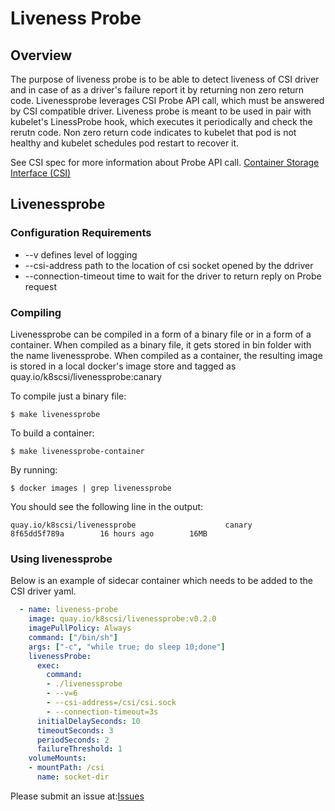 # Liveness Probe

## Overview

The purpose of liveness probe is to be able to detect liveness of CSI driver
and in case of as a driver's failure report it by returning non zero return code.
Livenessprobe leverages CSI Probe API call, which must be answered by CSI
compatible driver.
Liveness probe is meant to be used in pair with kubelet's LinessProbe hook, which
executes it periodically and check the rerutn code. Non zero return code indicates
to kubelet that pod is not healthy and kubelet schedules pod restart to recover it.

See CSI spec for more information about Probe API call.
[Container Storage Interface (CSI)](https://github.com/container-storage-interface/spec/blob/master/spec.md#probe)

## Livenessprobe
### Configuration Requirements

* --v defines level of logging
* --csi-address path to the location of csi socket opened by the ddriver
* --connection-timeout  time to wait for the driver to return reply on Probe request

### Compiling
Livenessprobe can be compiled in a form of a binary file or in a form of a container. When compiled
as a binary file, it gets stored in bin folder with the name livenessprobe. When compiled as a container,
the resulting image is stored in a local docker's image store and tagged as
quay.io/k8scsi/livenessprobe:canary

To compile just a binary file:
```
$ make livenessprobe
```

To build a container:
```
$ make livenessprobe-container
```
By running:
```
$ docker images | grep livenessprobe
```
You should see the following line in the output:
```
quay.io/k8scsi/livenessprobe                    canary     8f65dd5f789a        16 hours ago        16MB
```

### Using livenessprobe

Below is an example of sidecar container which needs to be added to the CSI driver yaml.

```yaml
  - name: liveness-probe
    image: quay.io/k8scsi/livenessprobe:v0.2.0
    imagePullPolicy: Always
    command: ["/bin/sh"]
    args: ["-c", "while true; do sleep 10;done"]    
    livenessProbe:
      exec:
        command:
        - ./livenessprobe
        - --v=6
        - --csi-address=/csi/csi.sock
        - --connection-timeout=3s
      initialDelaySeconds: 10
      timeoutSeconds: 3
      periodSeconds: 2
      failureThreshold: 1 
    volumeMounts:
    - mountPath: /csi
      name: socket-dir

```

Please submit an issue at:[Issues](https://github.com/kubernetes-csi/livenessprobe/issues)

